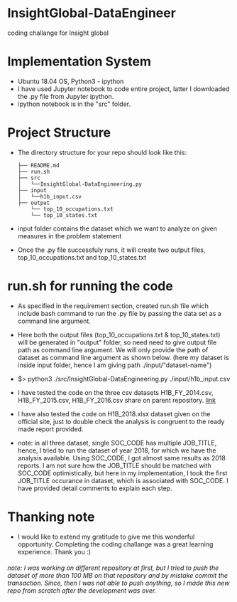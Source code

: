# InsightGlobal-DataEngineer
coding challange for Insight global


# Implementation System
- Ubuntu 18.04 OS, Python3 - ipython
- I have used Jupyter notebook to code entire project, latter I downloaded the .py file from Jupyter ipython.
- ipython notebook is in the "src" folder. 

# Project Structure

- The directory structure for your repo should look like this:

      ├── README.md 
      ├── run.sh
      ├── src
      │   └──InsightGlobal-DataEngineering.py
      ├── input
      │   └──h1b_input.csv
      ├── output
          └── top_10_occupations.txt
          └── top_10_states.txt
    
- input folder contains the dataset which we want to analyze on given measures in the problem statement
 
- Once the .py file successfuly runs, it will create two output files, top_10_occupations.txt and top_10_states.txt
 

# run.sh for running the code
- As specified in the requirement section, created run.sh file which include bash command to run the .py file by passing the
   data set as a command line argument.
- Here both the output files (top_10_occupations.txt & top_10_states.txt) will be generated in "output" folder, so need need to give       output file path as command line argument. We will only provide the path of dataset as command line argument as shown below. (here my   dataset is inside input folder, hence I am giving path ./input/"dataset-name")
- $> python3 ./src/InsightGlobal-DataEngineering.py ./input/h1b_input.csv
  
- I have tested the code on the three csv datasets H1B_FY_2014.csv, H1B_FY_2015.csv, H1B_FY_2016.csv share on parent repository.
   [link](https://drive.google.com/drive/folders/1Nti6ClUfibsXSQw5PUIWfVGSIrpuwyxf?usp=sharing)
 
- I have also tested the code on H1B_2018.xlsx dataset given on the official site, just to double check the analysis is congruent 
   to the ready made report provided.
 
-  note: in all three dataset, single SOC_CODE has multiple JOB_TITLE, hence, I tried to run the dataset of year 2018, 
   for which we have the analysis available. Using SOC_CODE, I got almost same results as 2018 reports. 
   I am not sure how the JOB_TITLE should be matched with SOC_CODE optimistically, but here in my implementation, 
   I took the first JOB_TITLE occurance in dataset, which is associated with SOC_CODE. I have provided detail comments to explain 
   each step.
 
 # Thanking note
 - I would like to extend my gratitude to give me this wonderful opportunity. Completing the coding challange was a great 
   learning experience. Thank you :)
   
###### note: I was working on different repository at first, but I tried to push the dataset of more than 100 MB on that repository and by mistake commit the transaction. Since, then I was not able to push anything, so I made this new repo from scratch after the development was over.
